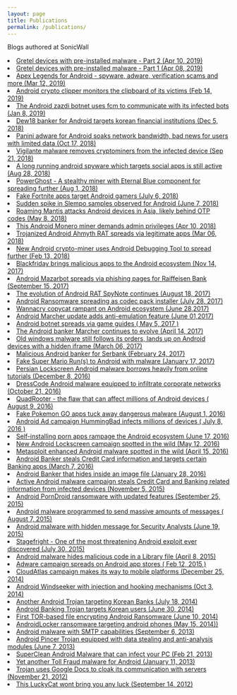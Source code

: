 ```yaml
---
layout: page
title: Publications
permalink: /publications/
---
```

Blogs authored at SonicWall
<li><a href="https://securitynews.sonicwall.com/xmlpost/analyzing-gretel-a7-android-device-for-pre-installed-malware-part-2/">Gretel devices with pre-installed malware - Part 2 (Apr 10, 2019)</a></li>
<li><a href="https://securitynews.sonicwall.com/xmlpost/analyzing-gretel-a7-android-device-for-pre-installed-malware-part-1/">Gretel devices with pre-installed malware - Part 1 (Apr 08, 2019)</a></li>
<li><a href="https://securitynews.sonicwall.com/xmlpost/apex-legends-for-android-spyware-adware-verification-scams-and-more/">Apex Legends for Android - spyware, adware, verification scams and more (Mar 12, 2019)</a></li>
<li><a href="https://securitynews.sonicwall.com/xmlpost/android-crypto-clipper-monitors-the-clipboard-of-its-victims/">Android crypto clipper monitors the clipboard of its victims (Feb 14, 2019)</a></li>
<li><a href="https://securitynews.sonicwall.com/xmlpost/the-android-zazdi-botnet-uses-fcm-to-communicate-with-its-infected-bots/">The Android zazdi botnet uses fcm to communicate with its infected bots (Jan 8, 2019)</a></li>
<li><a href="https://securitynews.sonicwall.com/xmlpost/dew18-banker-for-android-targets-korean-financial-institutions/">Dew18 banker for Android targets korean financial institutions (Dec 5, 2018)</a></li>
<li><a href="https://securitynews.sonicwall.com/xmlpost/panini-adware-for-android-soaks-network-bandwidth-bad-news-for-users-with-limited-data/">Panini adware for Android soaks network bandwidth, bad news for users with limited data (Oct 17, 2018)</a></li>
<li><a href="https://securitynews.sonicwall.com/xmlpost/vigilante-malware-removes-cryptominers-from-the-infected-device/">Vigilante malware removes cryptominers from the infected device (Sep 21, 2018)</a></li>
<li><a href="https://securitynews.sonicwall.com/xmlpost/a-long-running-android-spyware-which-targets-social-apps-is-still-active/">A long running android spyware which targets social apps is still active (Aug 28, 2018)</a></li>
<li><a href="https://securitynews.sonicwall.com/xmlpost/powerghost-a-stealthy-miner-with-eternal-blue-component-for-spreading-further/">PowerGhost - A stealthy miner with Eternal Blue component for spreading further (Aug 1, 2018)</a></li>
<li><a href="https://securitynews.sonicwall.com/xmlpost/fake-fortnite-apps-target-android-gamers/">Fake Fortnite apps target Android gamers (July 6, 2018)</a></li>
<li><a href="https://securitynews.sonicwall.com/xmlpost/sudden-spike-in-slempo-samples-observed-for-android-june-7-2018/">Sudden spike in Slempo samples observed for Android (June 7, 2018)</a></li>
<li><a href="https://securitynews.sonicwall.com/xmlpost/roaming-mantis-attacks-android-devices-in-asia-likely-behind-otp-codes-may-8-2018/">Roaming Mantis attacks Android devices in Asia, likely behind OTP codes (May 8, 2018) </a></li>
<li><a href="https://www.mysonicwall.com/SonicAlert/searchresults.aspx?ev=article&amp;id=1140">This Android Monero miner demands admin privileges (Apr 10, 2018)</a></li>
<li><a href="https://www.mysonicwall.com/SonicAlert/searchresults.aspx?ev=article&amp;id=1129">Trojanized Android Ahmyth RAT spreads via legitimate apps (Mar 06, 2018)</a></li>
<li><a href="https://www.mysonicwall.com/SonicAlert/searchresults.aspx?ev=article&amp;id=1123">New Android crypto-miner uses Android Debugging Tool to spread further (Feb 13, 2018)</a></li>
<li><a href="https://www.mysonicwall.com/SonicAlert/searchresults.aspx?ev=article&amp;id=1099">Blackfriday brings malicious apps to the Android ecosystem (Nov 14, 2017)</a></li>
<li><a href="https://www.mysonicwall.com/SonicAlert/searchresults.aspx?ev=article&amp;id=1079">Android Mazarbot spreads via phishing pages for Raiffeisen Bank (September 15, 2017)</a></li>
<li><a href="https://www.mysonicwall.com/SonicAlert/searchresults.aspx?ev=article&amp;id=1070">The evolution of Android RAT SpyNote continues (August 18, 2017)</a></li>
<li><a href="https://www.mysonicwall.com/SonicAlert/searchresults.aspx?ev=article&amp;id=1064">Android Ransomware spreading as codec pack installer (July 28, 2017)</a></li>
<li><a href="https://www.mysonicwall.com/SonicAlert/searchresults.aspx?ev=article&amp;id=1054">Wannacry copycat rampant on Android ecosystem (June 28,2017)</a></li>
<li><a href="https://www.mysonicwall.com/SonicAlert/searchresults.aspx?ev=article&amp;id=1047">Android Marcher update adds anti-emulation feature (June 01,2017)</a></li>
<li><a href="https://www.mysonicwall.com/SonicAlert/searchresults.aspx?ev=article&amp;id=1035">Android botnet spreads via game guides ( May 5, 2017 )</a></li>
<li><a href="https://www.mysonicwall.com/SonicAlert/searchresults.aspx?ev=article&amp;id=1027">The Android banker Marcher continues to evolve (April 14, 2017)</a></li>
<li><a href="https://www.mysonicwall.com/SonicAlert/searchresults.aspx?ev=article&amp;id=1012">Old windows malware still follows its orders, lands up on Android devices with a hidden iframe (March 06, 2017)</a></li>
<li><a href="https://www.mysonicwall.com/SonicAlert/searchresults.aspx?ev=article&amp;id=1008">Malicious Android banker for Serbank (February 24, 2017)</a></li>
<li><a href="https://www.mysonicwall.com/sonicalert/searchresults.aspx?ev=article&amp;id=998">Fake Super Mario Run(s) to Android with malware (January 17, 2017)</a></li>
<li><a href="https://www.mysonicwall.com/sonicalert/searchresults.aspx?ev=article&amp;id=988">Persian Lockscreen Android malware borrows heavily from online tutorials (December 8, 2016)</a></li>
<li><a href="https://www.mysonicwall.com/sonicalert/searchresults.aspx?ev=article&amp;id=978">DressCode Android malware equipped to infiltrate corporate networks (October 21, 2016)</a></li>
<li><a href="https://www.mysonicwall.com/sonicalert/searchresults.aspx?ev=article&amp;id=955">QuadRooter - the flaw that can affect millions of Android devices ( August 9, 2016)</a></li>
<li><a href="https://www.mysonicwall.com/sonicalert/searchresults.aspx?ev=article&amp;id=950">Fake Pokemon GO apps tuck away dangerous malware (August 1, 2016)</a></li>
<li><a href="https://www.mysonicwall.com/sonicalert/searchresults.aspx?ev=article&amp;id=944">Android Ad campaign HummingBad infects millions of devices ( July 8, 2016 )</a></li>
<li><a href="https://www.mysonicwall.com/sonicalert/searchresults.aspx?ev=article&amp;id=940">Self-installing porn apps rampage the Android ecosystem (June 17, 2016)</a></li>
<li><a href="https://www.mysonicwall.com/sonicalert/searchresults.aspx?ev=article&amp;id=929">New Android Lockscreen campaign spotted in the wild (May 12, 2016)</a></li>
<li><a href="https://www.mysonicwall.com/sonicalert/searchresults.aspx?ev=article&amp;id=920">Metasploit enhanced Android malware spotted in the wild (April 15, 2016)</a></li>
<li><a href="https://www.mysonicwall.com/sonicalert/searchresults.aspx?ev=article&amp;id=906">Android Banker steals Credit Card information and targets certain Banking apps (March 7, 2016)</a></li>
<li><a href="https://www.mysonicwall.com/sonicalert/searchresults.aspx?ev=article&amp;id=894">Android Banker that hides inside an image file (January 28, 2016)</a></li>
<li><a href="https://www.mysonicwall.com/sonicalert/searchresults.aspx?ev=article&amp;id=870">Active Android malware campaign steals Credit Card and Banking related information from infected devices (November 5, 2015)</a></li>
<li><a href="https://www.mysonicwall.com/sonicalert/searchresults.aspx?ev=article&amp;id=857">Android PornDroid ransomware with updated features (September 25, 2015)</a></li>
<li><a href="https://www.mysonicwall.com/sonicalert/searchresults.aspx?ev=article&amp;id=842">Android malware programmed to send massive amounts of messages ( August 7, 2015)</a></li>
<li><a href="https://www.mysonicwall.com/sonicalert/searchresults.aspx?ev=article&amp;id=825">Android malware with hidden message for Security Analysts (June 19, 2015)</a></li>
<li><a href="https://www.mysonicwall.com/sonicalert/searchresults.aspx?ev=article&amp;id=839">Stagefright - One of the most threatening Android exploit ever discovered (July 30, 2015)</a></li>
<li><a href="https://www.mysonicwall.com/sonicalert/searchresults.aspx?ev=article&amp;id=805">Android malware hides malicious code in a Library file (April 8, 2015)</a></li>
<li><a href="https://www.mysonicwall.com/sonicalert/searchresults.aspx?ev=article&amp;id=786">Adware campaign spreads on Android app stores ( Feb 12, 2015 )</a></li>
<li><a href="https://www.mysonicwall.com/sonicalert/searchresults.aspx?ev=article&amp;id=768">CloudAtlas campaign makes its way to mobile platforms (December 25, 2014)</a></li>
<li><a href="https://www.mysonicwall.com/sonicalert/searchresults.aspx?ev=article&amp;id=734">Android Windseeker with injection and hooking mechanisms (Oct 3, 2014)</a></li>
<li><a href="https://www.mysonicwall.com/sonicalert/searchresults.aspx?ev=article&amp;id=702">Another Android Trojan targeting Korean Banks (July 18, 2014)</a></li>
<li><a href="https://www.mysonicwall.com/sonicalert/searchresults.aspx?ev=article&amp;id=697">Android Banking Trojan targets Korean users (June 30, 2014)</a></li>
<li><a href="https://www.mysonicwall.com/sonicalert/searchresults.aspx?ev=article&amp;id=688">First TOR-based file encrypting Android Ransomware (June 10, 2014)</a></li>
<li><a href="https://www.mysonicwall.com/sonicalert/searchresults.aspx?ev=article&amp;id=679">AndroidLocker ransomware targeting android phones (May 15, 2014))</a></li>
<li><a href="https://www.mysonicwall.com/sonicalert/searchresults.aspx?ev=article&amp;id=596">Android malware with SMTP capabilities (September 6, 2013)</a></li>
<li><a href="https://www.mysonicwall.com/sonicalert/searchresults.aspx?ev=article&amp;id=566">Android Pincer Trojan equipped with data stealing and anti-analysis modules (June 7, 2013)</a></li>
<li><a href="https://www.mysonicwall.com/sonicalert/searchresults.aspx?ev=article&amp;id=534">SuperClean Android Malware that can infect your PC (Feb 21, 2013)</a></li>
<li><a href="https://www.mysonicwall.com/sonicalert/searchresults.aspx?ev=article&amp;id=516">Yet another Toll Fraud malware for Android (January 11, 2013)</a></li>
<li><a href="https://www.mysonicwall.com/sonicalert/searchresults.aspx?ev=article&amp;id=501">Trojan uses Google Docs to cloak its communication with servers (November 21, 2012)</a></li>
<li><a href="https://www.mysonicwall.com/sonicalert/searchresults.aspx?ev=article&amp;id=479">This LuckyCat wont bring you any luck (September 14, 2012)</a></li>
